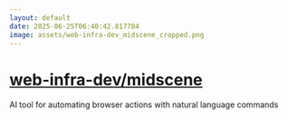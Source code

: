 ```yaml
---
layout: default
date: 2025-06-25T06:40:42.817784
image: assets/web-infra-dev_midscene_cropped.png
---
```


# [web-infra-dev/midscene](https://github.com/web-infra-dev/midscene)

AI tool for automating browser actions with natural language commands

